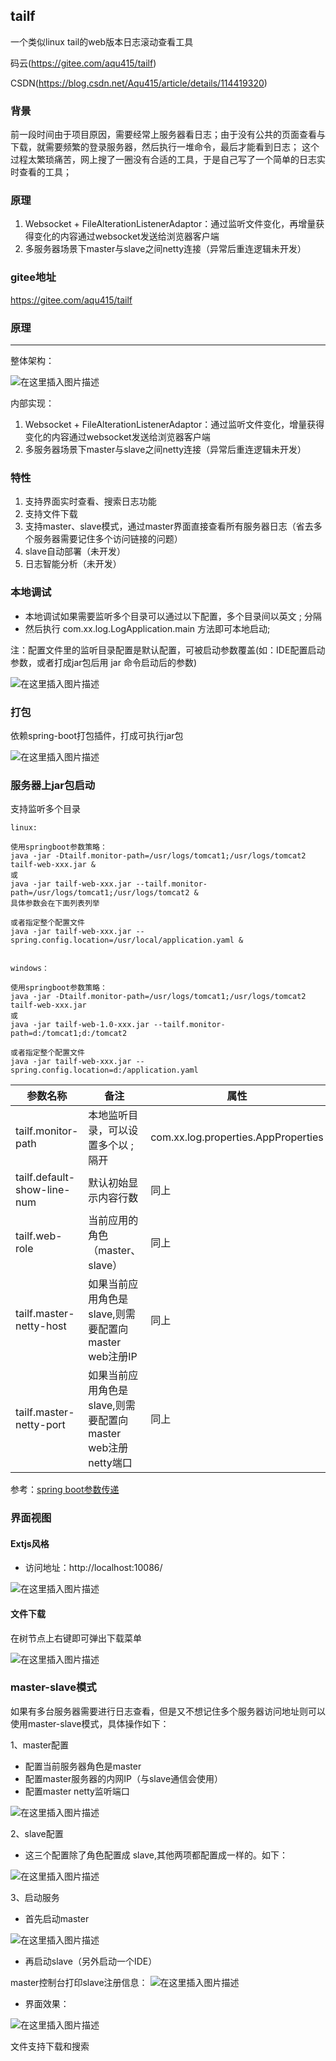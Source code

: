 ## tailf

一个类似linux tail的web版本日志滚动查看工具

码云(https://gitee.com/aqu415/tailf)

CSDN(https://blog.csdn.net/Aqu415/article/details/114419320)

### 背景 
前一段时间由于项目原因，需要经常上服务器看日志；由于没有公共的页面查看与下载，就需要频繁的登录服务器，然后执行一堆命令，最后才能看到日志；
这个过程太繁琐痛苦，网上搜了一圈没有合适的工具，于是自己写了一个简单的日志实时查看的工具；

### 原理
1. Websocket + FileAlterationListenerAdaptor：通过监听文件变化，再增量获得变化的内容通过websocket发送给浏览器客户端
2. 多服务器场景下master与slave之间netty连接（异常后重连逻辑未开发）

### gitee地址
https://gitee.com/aqu415/tailf

### 原理

<hr>
整体架构：

![在这里插入图片描述](https://img-blog.csdnimg.cn/20210612181836239.png?x-oss-process=image/watermark,type_ZmFuZ3poZW5naGVpdGk,shadow_10,text_aHR0cHM6Ly9ibG9nLmNzZG4ubmV0L0FxdTQxNQ==,size_16,color_FFFFFF,t_70)

内部实现：
1. Websocket + FileAlterationListenerAdaptor：通过监听文件变化，增量获得变化的内容通过websocket发送给浏览器客户端
2. 多服务器场景下master与slave之间netty连接（异常后重连逻辑未开发）


### 特性
1. 支持界面实时查看、搜索日志功能
2. 支持文件下载
3. 支持master、slave模式，通过master界面直接查看所有服务器日志（省去多个服务器需要记住多个访问链接的问题）   
4. slave自动部署（未开发）
5. 日志智能分析（未开发）

### 本地调试
+ 本地调试如果需要监听多个目录可以通过以下配置，多个目录间以英文 ; 分隔
+ 然后执行 com.xx.log.LogApplication.main 方法即可本地启动;

注：配置文件里的监听目录配置是默认配置，可被启动参数覆盖(如：IDE配置启动参数，或者打成jar包后用 jar 命令启动后的参数)

![在这里插入图片描述](https://img-blog.csdnimg.cn/20210520095121238.png?x-oss-process=image/watermark,type_ZmFuZ3poZW5naGVpdGk,shadow_10,text_aHR0cHM6Ly9ibG9nLmNzZG4ubmV0L0FxdTQxNQ==,size_16,color_FFFFFF,t_70)

### 打包
依赖spring-boot打包插件，打成可执行jar包

![在这里插入图片描述](https://img-blog.csdnimg.cn/20210312111021171.png?x-oss-process=image/watermark,type_ZmFuZ3poZW5naGVpdGk,shadow_10,text_aHR0cHM6Ly9ibG9nLmNzZG4ubmV0L0FxdTQxNQ==,size_16,color_FFFFFF,t_70)

### 服务器上jar包启动

支持监听多个目录
```
linux:

使用springboot参数策略：
java -jar -Dtailf.monitor-path=/usr/logs/tomcat1;/usr/logs/tomcat2 tailf-web-xxx.jar &
或
java -jar tailf-web-xxx.jar --tailf.monitor-path=/usr/logs/tomcat1;/usr/logs/tomcat2 &
具体参数会在下面列表列举

或者指定整个配置文件 
java -jar tailf-web-xxx.jar --spring.config.location=/usr/local/application.yaml &


windows：

使用springboot参数策略：
java -jar -Dtailf.monitor-path=/usr/logs/tomcat1;/usr/logs/tomcat2 tailf-web-xxx.jar
或
java -jar tailf-web-1.0-xxx.jar --tailf.monitor-path=d:/tomcat1;d:/tomcat2

或者指定整个配置文件 
java -jar tailf-web-xxx.jar --spring.config.location=d:/application.yaml
```

|参数名称|备注|属性|
|----|----|----|
|tailf.monitor-path|本地监听目录，可以设置多个以 ; 隔开|com.xx.log.properties.AppProperties|
|tailf.default-show-line-num|默认初始显示内容行数|同上|
|tailf.web-role|当前应用的角色（master、slave）|同上|
|tailf.master-netty-host|如果当前应用角色是slave,则需要配置向master web注册IP|同上|
|tailf.master-netty-port|如果当前应用角色是slave,则需要配置向master web注册netty端口|同上|

参考：[spring boot参数传递](https://www.cnblogs.com/wangxiaofengde/p/12618426.html)

### 界面视图
#### Extjs风格
+  访问地址：http://localhost:10086/

![在这里插入图片描述](https://img-blog.csdnimg.cn/20210419145343483.gif)

#### 文件下载
在树节点上右键即可弹出下载菜单

![在这里插入图片描述](https://img-blog.csdnimg.cn/20210420114237971.gif)

### master-slave模式
如果有多台服务器需要进行日志查看，但是又不想记住多个服务器访问地址则可以使用master-slave模式，具体操作如下：

1、master配置
+ 配置当前服务器角色是master
+ 配置master服务器的内网IP（与slave通信会使用）
+ 配置master netty监听端口

![在这里插入图片描述](https://img-blog.csdnimg.cn/20210520091342162.png?x-oss-process=image/watermark,type_ZmFuZ3poZW5naGVpdGk,shadow_10,text_aHR0cHM6Ly9ibG9nLmNzZG4ubmV0L0FxdTQxNQ==,size_16,color_FFFFFF,t_70)

2、slave配置
+ 这三个配置除了角色配置成 slave,其他两项都配置成一样的。如下：

![在这里插入图片描述](https://img-blog.csdnimg.cn/20210520091919488.png?x-oss-process=image/watermark,type_ZmFuZ3poZW5naGVpdGk,shadow_10,text_aHR0cHM6Ly9ibG9nLmNzZG4ubmV0L0FxdTQxNQ==,size_16,color_FFFFFF,t_70)

3、启动服务
+ 首先启动master
  
![在这里插入图片描述](https://img-blog.csdnimg.cn/20210520092236981.png?x-oss-process=image/watermark,type_ZmFuZ3poZW5naGVpdGk,shadow_10,text_aHR0cHM6Ly9ibG9nLmNzZG4ubmV0L0FxdTQxNQ==,size_16,color_FFFFFF,t_70)

+ 再启动slave（另外启动一个IDE）

master控制台打印slave注册信息：
![在这里插入图片描述](https://img-blog.csdnimg.cn/2021052009254766.png?x-oss-process=image/watermark,type_ZmFuZ3poZW5naGVpdGk,shadow_10,text_aHR0cHM6Ly9ibG9nLmNzZG4ubmV0L0FxdTQxNQ==,size_16,color_FFFFFF,t_70)
  
+ 界面效果：

![在这里插入图片描述](https://img-blog.csdnimg.cn/20210520092451791.png?x-oss-process=image/watermark,type_ZmFuZ3poZW5naGVpdGk,shadow_10,text_aHR0cHM6Ly9ibG9nLmNzZG4ubmV0L0FxdTQxNQ==,size_16,color_FFFFFF,t_70)

文件支持下载和搜索